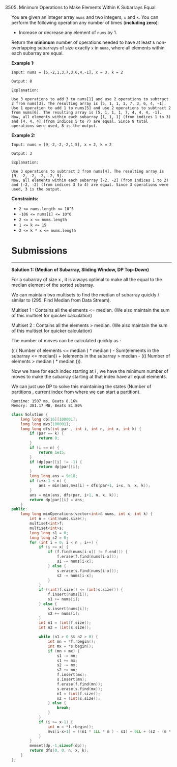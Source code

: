 3505. Minimum Operations to Make Elements Within K Subarrays Equal

You are given an integer array `nums` and two integers, `x` and `k`. You can perform the following operation any number of times (**including zero**):

* Increase or decrease any element of `nums` by 1.

Return the **minimum** number of operations needed to have at least `k` non-overlapping subarrays of size exactly `x` in `nums`, where all elements within each subarray are equal.

 

**Example 1:**
```
Input: nums = [5,-2,1,3,7,3,6,4,-1], x = 3, k = 2

Output: 8

Explanation:

Use 3 operations to add 3 to nums[1] and use 2 operations to subtract 2 from nums[3]. The resulting array is [5, 1, 1, 1, 7, 3, 6, 4, -1].
Use 1 operation to add 1 to nums[5] and use 2 operations to subtract 2 from nums[6]. The resulting array is [5, 1, 1, 1, 7, 4, 4, 4, -1].
Now, all elements within each subarray [1, 1, 1] (from indices 1 to 3) and [4, 4, 4] (from indices 5 to 7) are equal. Since 8 total operations were used, 8 is the output.
```

**Example 2:**
```
Input: nums = [9,-2,-2,-2,1,5], x = 2, k = 2

Output: 3

Explanation:

Use 3 operations to subtract 3 from nums[4]. The resulting array is [9, -2, -2, -2, -2, 5].
Now, all elements within each subarray [-2, -2] (from indices 1 to 2) and [-2, -2] (from indices 3 to 4) are equal. Since 3 operations were used, 3 is the output.
```

**Constraints:**

* `2 <= nums.length <= 10^5`
* `-106 <= nums[i] <= 10^6`
* `2 <= x <= nums.length`
* `1 <= k <= 15`
* `2 <= k * x <= nums.length`

# Submissions
---
**Solution 1: (Median of Subarray, Sliding Window, DP Top-Down)**

For a subarray of size x , it is always optimal to make all the equal to the median element of the sorted subarray.

We can maintain two multisets to find the median of subarray quickly / similar to (295. Find Median from Data Stream).

Multiset 1 : Contains all the elements <= median. (We also maintain the sum of this multiset for quicker calculation)

Multiset 2 : Contains all the elements > median. (We also maintain the sum of this multiset for quicker calculation)

The number of moves can be calculated quickly as :

(( ( Number of elements <= median ) * median ) - Sum(elements in the subarray <= median))
+
(elements in the subarray > median - ((( Number of elements > median ) * median ))).

Now we have for each index starting at i , we have the minimum number of moves to make the subarray starting at that index have all equal elements.

We can just use DP to solve this maintaining the states (Number of partitions , current index from where we can start a partition).

```
Runtime: 1507 ms, Beats 8.16%
Memory: 381.17 MB, Beats 81.80%
```
```c++
class Solution {
    long long dp[16][100001];
    long long mvs[100001];
    long long dfs(int par , int i, int n, int x, int k) {
        if (par == k) {
            return 0;
        }
        if (i == n) {
            return 1e15;
        }
        if (dp[par][i] != -1) {
            return dp[par][i];
        }
        long long ans = 9e18;
        if (i+x-1 < n) {
            ans = min(ans,mvs[i] + dfs(par+1, i+x, n, x, k));
        }
        ans = min(ans, dfs(par, i+1, n, x, k));
        return dp[par][i] = ans;
    }
public:
    long long minOperations(vector<int>& nums, int x, int k) {
        int n = (int)nums.size();
        multiset<int>f;
        multiset<int>s;
        long long s1 = 0;
        long long s2 = 0;
        for (int i = 0; i < n ; i++) {
            if (i >= x) {
                if (f.find(nums[i-x]) != f.end()) {
                    f.erase(f.find(nums[i-x]));
                    s1 -= nums[i-x];
                } else {
                    s.erase(s.find(nums[i-x]));
                    s2 -= nums[i-x];
                }
            }
            if ((int)f.size() <= (int)s.size()) {
                f.insert(nums[i]);
                s1 += nums[i];
            } else {
                s.insert(nums[i]);
                s2 += nums[i];
            }
            int n1 = (int)f.size();
            int n2 = (int)s.size();

            while (n1 > 0 && n2 > 0) {
                int mn = *f.rbegin();
                int mx = *s.begin();  
                if (mn > mx) {
                    s1 -= mn;
                    s1 += mx;
                    s2 -= mx;
                    s2 += mn;
                    f.insert(mx);
                    s.insert(mn);
                    f.erase(f.find(mn));
                    s.erase(s.find(mx));
                    n1 = (int)f.size();
                    n2 = (int)s.size();
                } else {
                    break;
                }
            }
            if (i >= x-1) {
                int m = *f.rbegin();
                mvs[i-x+1] = ((n1 * 1LL * m ) - s1) + 0LL + (s2 - (m * 1LL * n2));
            }
        }
        memset(dp,-1,sizeof(dp));
        return dfs(0, 0, n, x, k);
    }
};
```
